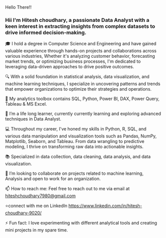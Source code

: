Hello There!!

### Hii I'm Hitesh choudhary, a passionate Data Analyst with a keen interest in extracting insights from complex datasets to drive informed decision-making.

🎓 I hold a degree in Computer Science and Engineering and have gained valuable experience through hands-on projects and collaborations across various industries, Whether it's analyzing customer behavior, forecasting market trends, or optimizing business processes, I'm dedicated to leveraging data-driven approaches to drive positive outcomes.

🔍 With a solid foundation in statistical analysis, data visualization, and machine learning techniques, I specialize in uncovering patterns and trends that empower organizations to optimize their strategies and operations.

🧰 My analytics toolbox contains SQL, Python, Power BI, DAX, Power Query, Tableau & MS Excel.

🔭  I’m a life long learner, currently currently learning and exploring advanced techniques in Data Analyst.

💻 Throughout my career, I've honed my skills in Python, R, SQL, and various data manipulation and visualization tools such as Pandas, NumPy, Matplotlib, Seaborn, and Tableau. From data wrangling to predictive modeling, I thrive on transforming raw data into actionable insights.

📚 Specialized in data collection, data cleaning, data analysis, and data visualization.

👯 I’m looking to collaborate on projects related to machine learning, Analysis and open to work for an organization.

📫 How to reach me: Feel free to reach out to me via email at hiteshchoudhary7980@gmail.com 

⭐connect with me on LinkedIn https://www.linkedin.com/in/hitesh-choudhary-9020/

⚡ Fun fact: I love experimenting with different analytical tools and creating mini projects in my spare time.


